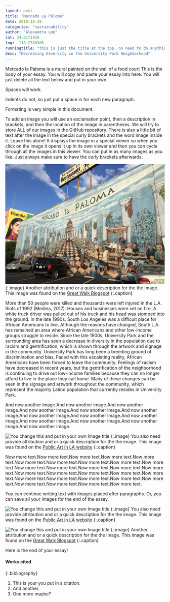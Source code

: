 ```yaml
---
layout: post
title: "Mercado La Paloma"
date: 2018-10-28
categories: "sustainability" 
author: "Alexandra Lee"
lat: 34.0171956
lng: -118.2780306
runningtitle: "this is just the title at the top, no need to do anything here"
desc: "Decreasing Diversity in the University Park Neighborhood"
---
```


Mercado la Paloma is a mural painted on the wall of a food court
This is the body of your essay. You will copy and paste your essay into here. You will just delete all the text below and put in your own.

Spaces will work.

Indents do not, so just put a space in for each new paragraph.

Formating is very simple in this document. 

To add an image you will use an exclamation point, then a description in brackets, and then the location of the image in parentheses. We will try to store ALL of our images in the GitHub repository.  There is also a little bit of text after the image in the special curly brackets and the word image inside it. Leave this alone! It displays the image in a special viewer so when you click on the image it opens it up in its own viewer and then you can cycle through all the images in this viewer. You can put in as many images as you like. Just always make sure to have the curly brackets afterwards.
   
   
![Lee_MarketMural](images/Lee_MarketMural.jpg)
   {:.image}
Another attribution and or a quick description for the the image. This image was found on the [Great Walk Blogspot](http://greatlawalk.blogspot.com/2016/11/)
   {:.caption} 

More than 50 people were killed and thousands were left injured in the L.A. Riots of 1992 (Medina, 2017). Houses and businesses were set on fire. A white truck driver was pulled out of his truck and his head was stomped into the ground. In the late 1990s, South Los Angeles was a difficult place for African Americans to live. Although the reasons have changed, South L.A. has remained an area where African Americans and other low-income groups struggle to reside. Since the late 1900s, University Park and the surrounding area has seen a decrease in diversity in the population due to racism and gentrification, which is shown through the artwork and signage in the community. University Park has long been a breeding ground of discrimination and bias. Faced with this escalating reality, African Americans have been forced to leave the community. Feelings of racism have decreased in recent years, but the gentrification of the neighborhood is continuing to drive out low-income families because they can no longer afford to live in the place they call home. Many of these changes can be seen in the signage and artwork throughout the community, which represent the majority Latino population that currently resides in University Park. 

And now another image.And now another image.And now another image.And now another image.And now another image.And now another image.And now another image.And now another image.And now another image.And now another image.And now another image.And now another image.And now another image.

![You change this and put in your own Image title](images/example1.jpg)
   {:.image}
You also need provide attribution and or a quick description for the the image. This image was found on the [Public Art in LA website](http://www.publicartinla.com/LA_murals/Hollywood/cat_fairfax.html)
   {:.caption} 

Now more text.Now more text.Now more text.Now more text.Now more text.Now more text.Now more text.Now more text.Now more text.Now more text.Now more text.Now more text.Now more text.Now more text.Now more text.Now more text.Now more text.Now more text.Now more text.Now more text.Now more text.Now more text.Now more text.Now more text.Now more text.Now more text.Now more text.Now more text.Now more text.


You can continue writing text with images placed after paragraphs. Or, you can save all your images for the end of the essay.

![You change this and put in your own Image title](images/example1.jpg)
   {:.image}
You also need provide attribution and or a quick description for the the image. This image was found on the [Public Art in LA website](http://www.publicartinla.com/LA_murals/Hollywood/cat_fairfax.html)
   {:.caption} 
   
![You change this and put in your own Image title](images/example2.jpg)
   {:.image}
Another attribution and or a quick description for the the image. This image was found on the [Great Walk Blogspot](http://greatlawalk.blogspot.com/2016/11/)
   {:.caption} 

Here is the end of your essay!

#### Works cited

{:.bibliography} 
1. This is your you put in a citation.
2. And another.
3. One more maybe?
